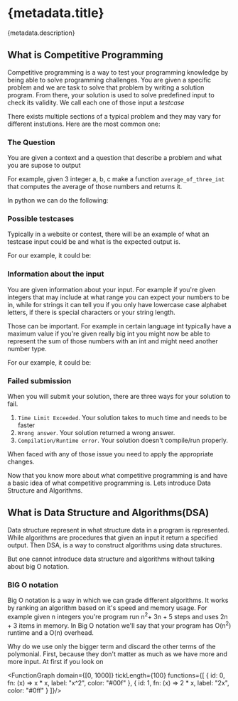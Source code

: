 <script module>
	export const metadata = {
		title: "Lesson 1",
		description: "DSA Fundamentals"
	}
    import Codeblock from "$lib/components/Codeblock.svelte"
    import FunctionGraph from "$lib/components/graph/FunctionGraph.svelte"
</script>

# {metadata.title}
{metadata.description}

## What is Competitive Programming
Competitive programming is a way to test your programming knowledge by being able to solve programming challenges. You are given a specific problem and we are task to solve that problem by writing a solution program. From there, your solution is used to solve predefined input to check its validity. We call each one of those input a *testcase*

There exists multiple sections of a typical problem and they may vary for different instutions. Here are the most common one:

### The Question

You are given a context and a question that describe a problem and what you are supose to output

For example, given 3 integer a, b, c make a function `average_of_three_int` that computes the average of those numbers and returns it.

In python we can do the following:

<Codeblock lang="python" code="
def average_of_three_int(a: int, b: int, c: int) -> float:
    return (a + b + c) / 3.0
"/>
 

### Possible testcases

Typically in a website or contest, there will be an example of what an testcase input could be and what is the expected output is.

For our example, it could be:
<div class="flex gap-5 w-full">
    <Codeblock class="flex-1" lang="" caption="input" code="1 3 5" />
    <Codeblock class="flex-1" lang="" caption="output" code="3.0" />
</div>

### Information about the input

You are given information about your input. For example if you're given integers that may include at what range you can expect your numbers to be in, while for strings it can tell you if you only have lowercase case alphabet letters, if there is special characters or your string length.

Those can be important. For example in certain language int typically have a maximum value if you're given really big int you might now be able to represent the sum of those numbers with an int and might need another number type.

For our example, it could be:
<Codeblock class="flex-1" lang="" caption="input" code=" 0 < a,b,c <= 2000 " />




### Failed submission
When you will submit your solution, there are three ways for your solution to fail.

1. `Time Limit Exceeded`. Your solution takes to much time and needs to be faster
2. `Wrong answer`. Your solution returned a wrong answer.
3. `Compilation/Runtime error`. Your solution doesn't compile/run properly.


When faced with any of those issue you need to apply the appropriate changes.


Now that you know more about what competitive programming is and have a basic idea of what competitive programming is. Lets introduce Data Structure and Algorithms.



## What is Data Structure and Algorithms(DSA)

Data structure represent in what structure data in a program is represented. While algorithms are procedures that given an input it return a specified output. Then DSA, is a way to construct algorithms using data structures.

But one cannot introduce data structure and algorithms without talking about big O notation.

### BIG O notation

Big O notation is a way in which we can grade different algorithms. It works by ranking an algorithm based on it's speed and memory usage. For example given n integers you're program run n<sup>2</sup>+ 3n + 5 steps and uses 2n + 3 items in memory. In Big O notation we'll say that your program has O(n<sup>2</sup>) runtime and a O(n) overhead.

Why do we use only the bigger term and discard the other terms of the polymonial. First, because they don't matter as much as we have more and more input. At first if you look on  

<FunctionGraph domain={[0, 1000]} tickLength={100} functions={[
    {
        id: 0,
        fn: (x) => x * x,
        label: "x^2",
        color: "#00f"
    },
    {
        id: 1,
        fn: (x) => 2 * x,
        label: "2x",
        color: "#0ff"
    }
]}/>
